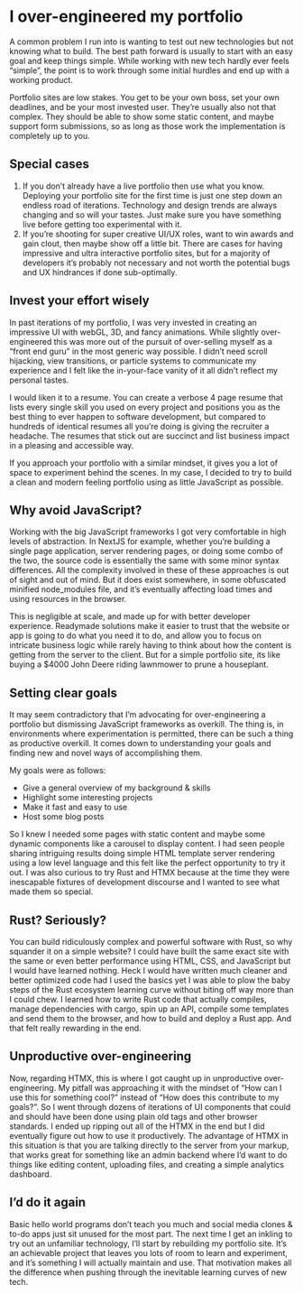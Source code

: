 # I over-engineered my portfolio

A common problem I run into is wanting to test out new technologies but not knowing what to build. The best path forward is usually to start with an easy goal and keep things simple. While working with new tech hardly ever feels “simple”, the point is to work through some initial hurdles and end up with a working product. 

Portfolio sites are low stakes. You get to be your own boss, set your own deadlines, and be your most invested user. They’re usually also not that complex. They should be able to show some static content, and maybe support form submissions, so as long as those work the implementation is completely up to you.

## Special cases

1. If you don’t already have a live portfolio then use what you know. Deploying your portfolio site for the first time is just one step down an endless road of iterations. Technology and design trends are always changing and so will your tastes. Just make sure you have something live before getting too experimental with it.
2. If you’re shooting for super creative UI/UX roles, want to win awards and gain clout, then maybe show off a little bit. There are cases for having impressive and ultra interactive portfolio sites, but for a majority of developers it’s probably not necessary and not worth the potential bugs and UX hindrances if done sub-optimally.

## Invest your effort wisely

In past iterations of my portfolio, I was very invested in creating an impressive UI with webGL, 3D, and fancy animations. While slightly over-engineered this was more out of the pursuit of over-selling myself as a “front end guru” in the most generic way possible. I didn’t need scroll hijacking, view transitions, or particle systems to communicate my experience and I felt like the in-your-face vanity of it all didn’t reflect my personal tastes.

I would liken it to a resume. You can create a verbose 4 page resume that lists every single skill you used on every project and positions you as the best thing to ever happen to software development, but compared to hundreds of identical resumes all you’re doing is giving the recruiter a headache. The resumes that stick out are succinct and list business impact in a pleasing and accessible way.

If you approach your portfolio with a similar mindset, it gives you a lot of space to experiment behind the scenes. In my case, I decided to try to build a clean and modern feeling portfolio using as little JavaScript as possible.

## Why avoid JavaScript?

Working with the big JavaScript frameworks I got very comfortable in high levels of abstraction. In NextJS for example, whether you’re building a single page application, server rendering pages, or doing some combo of the two, the source code is essentially the same with some minor syntax differences. All the complexity involved in these of these approaches is out of sight and out of mind. But it does exist somewhere, in some obfuscated minified node_modules file, and it’s eventually affecting load times and using resources in the browser.

This is negligible at scale, and made up for with better developer experience. Readymade solutions make it easier to trust that the website or app is going to do what you need it to do, and allow you to focus on intricate business logic while rarely having to think about how the content is getting from the server to the client. But for a simple portfolio site, its like buying a $4000 John Deere riding lawnmower to prune a houseplant. 

## Setting clear goals

It may seem contradictory that I’m advocating for over-engineering a portfolio but dismissing JavaScript frameworks as overkill. The thing is, in environments where experimentation is permitted, there can be such a thing as productive overkill. It comes down to understanding your goals and finding new and novel ways of accomplishing them.

My goals were as follows:

- Give a general overview of my background & skills
- Highlight some interesting projects
- Make it fast and easy to use
- Host some blog posts

So I knew I needed some pages with static content and maybe some dynamic components like a carousel to display content. I had seen people sharing intriguing results doing simple HTML template server rendering using a low level language and this felt like the perfect opportunity to try it out. I was also curious to try Rust and HTMX because at the time they were inescapable fixtures of development discourse and I wanted to see what made them so special. 

## Rust? Seriously?

You can build ridiculously complex and powerful software with Rust, so why squander it on a simple website? I could have built the same exact site with the same or even better performance using HTML, CSS, and JavaScript but I would have learned nothing. Heck I would have written much cleaner and better optimized code had I used the basics yet I was able to plow the baby steps of the Rust ecosystem learning curve without biting off way more than I could chew. I learned how to write Rust code that actually compiles, manage dependencies with cargo, spin up an API, compile some templates and send them to the browser, and how to build and deploy a Rust app. And that felt really rewarding in the end. 

## Unproductive over-engineering

Now, regarding HTMX, this is where I got caught up in unproductive over-engineering. My pitfall was approaching it with the mindset of “How can I use this for something cool?” instead of “How does this contribute to my goals?”. So I went through dozens of iterations of UI components that could and should have been done using plain old <a> tags and other browser standards. I ended up ripping out all of the HTMX in the end but I did eventually figure out how to use it productively. The advantage of HTMX in this situation is that you are talking directly to the server from your markup, that works great for something like an admin backend where I’d want to do things like editing content, uploading files, and creating a simple analytics dashboard.

## I’d do it again

Basic hello world programs don’t teach you much and social media clones & to-do apps just sit unused for the most part. The next time I get an inkling to try out an unfamiliar technology, I’ll start by rebuilding my portfolio site. It’s an achievable project that leaves you lots of room to learn and experiment, and it’s something I will actually maintain and use. That motivation makes all the difference when pushing through the inevitable learning curves of new tech.
